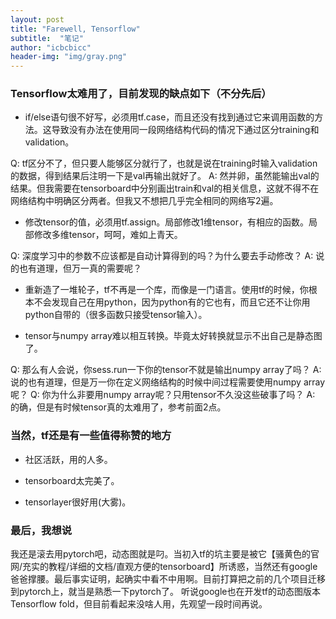 ```yaml
---
layout: post
title: "Farewell, Tensorflow"
subtitle:  "笔记"
author: "icbcbicc"
header-img: "img/gray.png"
---
```



### Tensorflow太难用了，目前发现的缺点如下（不分先后）

- if/else语句很不好写，必须用tf.case，而且还没有找到通过它来调用函数的方法。这导致没有办法在使用同一段网络结构代码的情况下通过区分training和validation。

Q: tf区分不了，但只要人能够区分就行了，也就是说在training时输入validation的数据，得到结果后注明一下是val再输出就好了。
A: 然并卵，虽然能输出val的结果。但我需要在tensorboard中分别画出train和val的相关信息，这就不得不在网络结构中明确区分两者。但我又不想把几乎完全相同的网络写2遍。

- 修改tensor的值，必须用tf.assign。局部修改1维tensor，有相应的函数。局部修改多维tensor，呵呵，难如上青天。

Q: 深度学习中的参数不应该都是自动计算得到的吗？为什么要去手动修改？
A: 说的也有道理，但万一真的需要呢？


- 重新造了一堆轮子，tf不再是一个库，而像是一门语言。使用tf的时候，你根本不会发现自己在用python，因为python有的它也有，而且它还不让你用python自带的（很多函数只接受tensor输入）。

- tensor与numpy array难以相互转换。毕竟太好转换就显示不出自己是静态图了。

Q: 那么有人会说，你sess.run一下你的tensor不就是输出numpy array了吗？
A: 说的也有道理，但是万一你在定义网络结构的时候中间过程需要使用numpy array呢？
Q: 你为什么非要用numpy array呢？只用tensor不久没这些破事了吗？
A: 的确，但是有时候tensor真的太难用了，参考前面2点。

### 当然，tf还是有一些值得称赞的地方

- 社区活跃，用的人多。

- tensorboard太完美了。

- tensorlayer很好用(大雾)。

### 最后，我想说

我还是滚去用pytorch吧，动态图就是叼。当初入tf的坑主要是被它【骚黄色的官网/充实的教程/详细的文档/直观方便的tensorboard】所诱惑，当然还有google爸爸撑腰。最后事实证明，起确实中看不中用啊。目前打算把之前的几个项目迁移到pytorch上，就当是熟悉一下pytorch了。
听说google也在开发tf的动态图版本Tensorflow fold，但目前看起来没啥人用，先观望一段时间再说。
